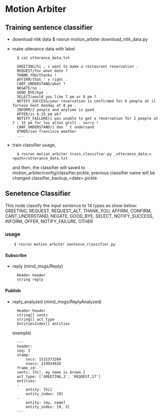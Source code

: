 # Motion Arbiter

## Training sentence classifier

- download nltk data
        $ rosrun motion_arbiter download_nltk_data.py 

- make utterance data with label

        $ cat utterance_data.txt

        GREETING/hi , i want to make a restaurant reservation .
        REQUEST/for what date ?
        THANK_YOU/thanks !
        AFFIRM/that ' s right .
        CANT_UNDERSTAND/what ?
        NEGATE/no .
        GOOD_BYE/bye .
        SELECT/would you like 7 pm or 8 pm ?
        NOTIFY_SUCCESS/your reservation is confirmed for 6 people at il fornaio next monday at 8 pm .
        INFORM/2 people and anytime is good
        OFFER/is 6.15 pm ok?
        NOTIFY_FAILURE/i was unable to get a reservation for 2 people at 7 : 15 pm for los altos grill . sorry !
        CANT_UNDERSTAND/i don ' t undersand
        OTHER/san francisco weather
        ...

- train classifier usage,

        $ rosrun motion_arbiter train_classifier.py _utterance_data:=<path>/utterance_data.txt

    and then, the classifier will saved to motion_arbiter/config/classifier.pickle, previous classifier name will be changed classifier_backup\_\<date\>.pickle

## Senetence Classifier

This node classify the input sentence to 14 types as show below:
    GREETING, REQUEST, REQUEST_ALT, THANK_YOU, AFFIRM, CONFIRM, CANT_UNDERSTAND, NEGATE, GOOD_BYE, SELECT, NOTIFY_SUCCESS, INFORM, OFFER, NOTIFY_FAILURE, OTHER   

### usage

        $ rosrun motion_arbiter sentence_classifier.py

#### Subscribe

- reply (mind_msgs/Reply)

        Header header
        string reply

#### Publish

- reply_analyzed (mind_msgs/ReplyAnalyzed)

        Header header
        string[] sents
        string[] act_type
        EntitiesIndex[] entities

    example)

        ---
        header:
        seq: 3
        stamp:
            secs: 1531373284
            nsecs: 219924926
        frame_id: ''
        sents: [hi!, my name is brown.]
        act_type: ['GREETING,3', 'REQUEST,17']
        entities:
        -
            entity: [hi]
            entity_index: [0]
        -
            entity: [my, name]
            entity_index: [0, 3]
        ---
